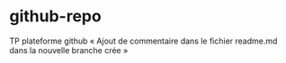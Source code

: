 # github-repo
TP plateforme github
« Ajout de commentaire dans le fichier 
readme.md dans la nouvelle branche crée »
